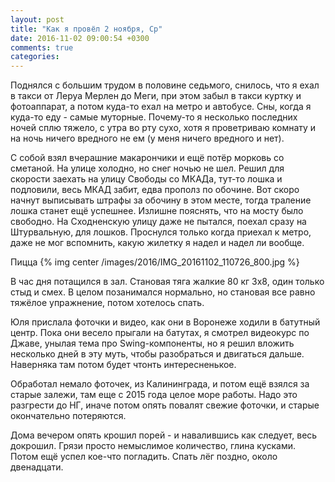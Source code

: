 ```yaml
---
layout: post
title: "Как я провёл 2 ноября, Ср"
date: 2016-11-02 09:00:54 +0300
comments: true
categories: 
---
```

Поднялся с большим трудом в половине седьмого, снилось, что я ехал в такси от Леруа Мерлен до Меги, при этом забыл в такси куртку и фотоаппарат, а потом куда-то ехал на метро и автобусе. Сны, когда я куда-то еду - самые муторные. Почему-то я несколько последних ночей сплю тяжело, с утра во рту сухо, хотя я проветриваю комнату и на ночь ничего вредного не ем (у меня ничего вредного и нет).

С собой взял вчерашние макарончики и ещё потёр морковь со сметаной. На улице холодно, но снег ночью не шел. Решил для скорости заехать на улицу Свободы со МКАДа, тут-то лошка и подловили, весь МКАД забит, едва прополз по обочине. Вот скоро начнут выписывать штрафы за обочину в этом месте, тогда траление лошка станет ещё успешнее. Излишне пояснять, что на мосту было свободно. На Сходненскую улицу даже не пытался, поехал сразу на Штурвальную, для лошков. Проснулся только когда приехал к метро, даже не мог вспомнить, какую жилетку я надел и надел ли вообще.

Пицца
{% img center /images/2016/IMG_20161102_110726_800.jpg %}

В час дня потащился в зал. Становая тяга жалкие 80 кг 3х8, один только стыд и смех. В целом позанимался нормально, но становая все равно тяжёлое упражнение, потом хотелось спать.

Юля прислала фоточки и видео, как они в Воронеже ходили в батутный центр. Пока они весело прыгали на батутах, я смотрел видеокурс по Джаве, унылая тема про Swing-компоненты, но я решил вложить несколько дней в эту муть, чтобы разобраться и двигаться дальше. Наверняка там потом будет чтонть интересненькое.

Обработал немало фоточек, из Калининграда, и потом ещё взялся за старые залежи, там еще с 2015 года целое море работы. Надо это разгрести до НГ, иначе потом опять повалят свежие фоточки, и старые окончательно потеряются.

Дома вечером опять крошил порей - и навалившись как следует, весь докрошил. Грязи просто немыслимое количество, глина кусками. Потом ещё успел кое-что погладить. Спать лёг поздно, около двенадцати.